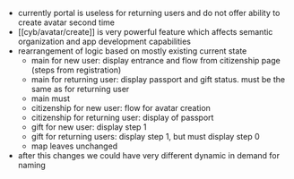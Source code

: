 - currently portal is useless for returning users and do not offer ability to create avatar second time
- [[cyb/avatar/create]] is very powerful feature which affects semantic organization and app development capabilities
- rearrangement of logic based on mostly existing current state
	- main for new user: display entrance and flow from citizenship page (steps from registration)
	- main for returning user: display passport and gift status. must be the same as for returning user
	- main must
	- citizenship for new user: flow for avatar creation
	- citizenship for returning user: display of passport
	- gift for new user: display step 1
	- gift for returning users: display step 1, but must display step 0
	- map leaves unchanged
- after this changes we could have very different dynamic in demand for naming